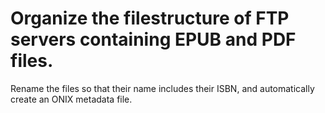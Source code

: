 # Organize the filestructure of FTP servers containing EPUB and PDF files. 

Rename the files so that their name includes their ISBN, and automatically create an ONIX metadata file.
